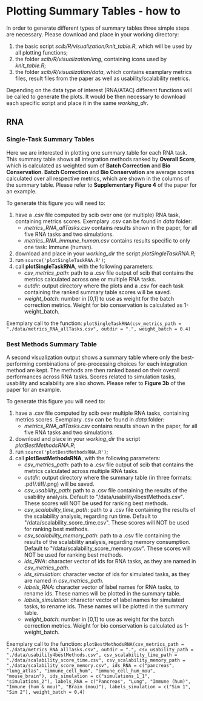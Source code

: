 # Plotting Summary Tables - how to

In order to generate different types of summary tables three simple steps are necessary. Please download and place in your working directory:
1. the basic script _scib/R/visualization/knit_table.R_, which will be used by all plotting functions;
2. the folder _scib/R/visualization/img_, containing icons used by _knit_table.R_;
3. the folder _scib/R/visualization/data_, which contains examplary metrics files, result files from the paper as well as usability/scalability metrics.

Depending on the data type of interest (RNA/ATAC) different functions will be called to generate the plots. It would be then necessary to download each specific script and place it in the same _working_dir_.

## RNA
### Single-Task Summary Tables
Here we are interested in plotting one summary table for each RNA task. This summary table shows all integration methods ranked by **Overall Score**, which is calculated as weighted sum of **Batch Correction** and **Bio Conservation**. **Batch Correction** and **Bio Conservation** are average scores calculated over all respective metrics, which are shown in the columns of the summary table. Please refer to **Supplementary Figure 4** of the paper for an example.

To generate this figure you will need to:
1. have a .csv file computed by scib over one (or multiple) RNA task, containing metrics scores. Exemplary .csv can be found in _data_ folder:
   * _metrics_RNA_allTasks.csv_ contains results shown in the paper, for all five RNA tasks and two simulations.
   * _metrics_RNA_immune_human.csv_ contains results specific to only one task: Immune (human). 
2. download and place in your _working_dir_ the script _plotSingleTaskRNA.R_;
3. run `source('plotSingleTaskRNA.R')`;
4. call **plotSingleTaskRNA**, with the following parameters:
   * _csv_metrics_path_: path to a .csv file output of scib that contains the metrics calculated across one or multiple RNA tasks. 
   * _outdir_: output directory where the plots and a .csv for each task containing the ranked summary table scores will be saved.
   * _weight_batch_: number in [0,1] to use as weight for the batch correction metrics. Weight for bio conservation is calculated as 1-weight_batch.

Exemplary call to the function: `plotSingleTaskRNA(csv_metrics_path = "./data/metrics_RNA_allTasks.csv", outdir = ".", weight_batch = 0.4)`

### Best Methods Summary Table
A second visualization output shows a summary table where only the best-performing combinations of pre-processing choices for each integration method are kept. The methods are then ranked based on their overall performances across RNA tasks. Scores related to simulation tasks, usability and scalability are also shown. Please refer to **Figure 3b** of the paper for an example.

To generate this figure you will need to:
1. have a .csv file computed by scib over multiple RNA tasks, containing metrics scores. Exemplary .csv can be found in _data_ folder:
   * _metrics_RNA_allTasks.csv_ contains results shown in the paper, for all five RNA tasks and two simulations.
2. download and place in your _working_dir_ the script _plotBestMethodsRNA.R_;
3. run `source('plotBestMethodsRNA.R')`;
4. call **plotBestMethodsRNA**, with the following parameters:
   * _csv_metrics_path_: path to a .csv file output of scib that contains the metrics calculated across multiple RNA tasks. 
   * _outdir_: output directory where the summary table (in three formats: .pdf/.tiff/.png) will be saved.
   * _csv_usability_path_: path to a .csv file containing the results of the usability analysis. Default to "/data/usability4bestMethods.csv". These scores will NOT be used for ranking best methods.
   * _csv_scalability_time_path_: path to a .csv file containing the results of the scalability analysis, regarding run time. Default to "/data/scalability_score_time.csv". These scores will NOT be used for ranking best methods.
   * _csv_scalability_memory_path_: path to a .csv file containing the results of the scalability analysis, regarding memory consumption. Default to "/data/scalability_score_memory.csv". These scores will NOT be used for ranking best methods.
   * _ids_RNA_: character vector of ids for RNA tasks, as they are named in _csv_metrics_path_.
   * _ids_simulation_: character vector of ids for simulated tasks, as they are named in _csv_metrics_path_.
   * _labels_RNA_: character vector of label names for RNA tasks, to rename ids. These names will be plotted in the summary table.
   * _labels_simulation_: character vector of label names for simulated tasks, to rename ids. These names will be plotted in the summary table.
   * _weight_batch_: number in [0,1] to use as weight for the batch correction metrics. Weight for bio conservation is calculated as 1-weight_batch.

Exemplary call to the function: `plotBestMethodsRNA(csv_metrics_path = "./data/metrics_RNA_allTasks.csv", outdir = ".", csv_usability_path = "./data/usability4bestMethods.csv", csv_scalability_time_path = "./data/scalability_score_time.csv", csv_scalability_memory_path = "./data/scalability_score_memory.csv", ids_RNA = c("pancreas", "lung_atlas", "immune_cell_hum", "immune_cell_hum_mou", "mouse_brain"), ids_simulation = c("simulations_1_1", "simulations_2"), labels_RNA = c("Pancreas", "Lung", "Immune (hum)", "Immune (hum & mou)", "Brain (mou)"), labels_simulation = c("Sim 1", "Sim 2"), weight_batch = 0.4)` 
